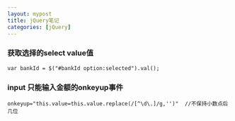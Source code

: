 ```yaml
---
layout: mypost
title: jQuery笔记
categories: [jQuery]
---
```


### 获取选择的select value值

```
var bankId = $("#bankId option:selected").val();
```

### input 只能输入金额的onkeyup事件

```
onkeyup="this.value=this.value.replace(/[^\d\.]/g,'')"	//不保持小数点后几位
```